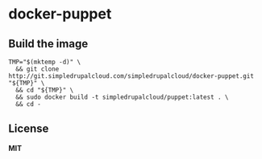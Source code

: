 # docker-puppet

## Build the image

    TMP="$(mktemp -d)" \
      && git clone http://git.simpledrupalcloud.com/simpledrupalcloud/docker-puppet.git "${TMP}" \
      && cd "${TMP}" \
      && sudo docker build -t simpledrupalcloud/puppet:latest . \
      && cd -

## License

**MIT**
